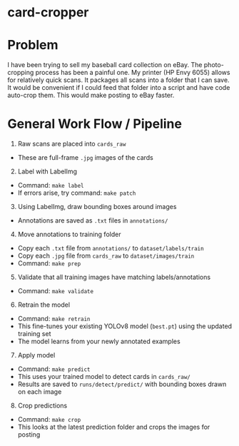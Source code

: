 # card-cropper
# Problem
I have been trying to sell my baseball card collection on eBay. The photo-cropping process has been a painful one.
My printer (HP Envy 6055) allows for relatively quick scans. It packages all scans into a folder that I can save.
It would be convenient if I could feed that folder into a script and have code auto-crop them. This would make posting to eBay faster.

# General Work Flow / Pipeline
1. Raw scans are placed into `cards_raw`
* These are full-frame `.jpg` images of the cards

2. Label with LabelImg
* Command: `make label`
* If errors arise, try command: `make patch`

3. Using LabelImg, draw bounding boxes around images 
* Annotations are saved as `.txt` files in `annotations/`

4. Move annotations to training folder
* Copy each `.txt` file from `annotations/` to `dataset/labels/train`
* Copy each `.jpg` file from `cards_raw` to `dataset/images/train`
* Command: `make prep`

5. Validate that all training images have matching labels/annotations
* Command: `make validate`

6. Retrain the model
* Command: `make retrain`
* This fine-tunes your existing YOLOv8 model (`best.pt`) using the updated training set
* The model learns from your newly annotated examples

7. Apply model
* Command: `make predict`
* This uses your trained model to detect cards in `cards_raw/`
* Results are saved to `runs/detect/predict/` with bounding boxes drawn on each image

8. Crop predictions
* Command: `make crop`
* This looks at the latest prediction folder and crops the images for posting